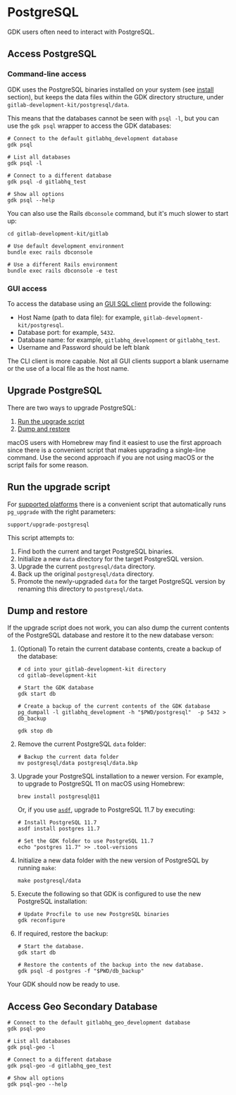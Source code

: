 # PostgreSQL

GDK users often need to interact with PostgreSQL.

## Access PostgreSQL

### Command-line access

GDK uses the PostgreSQL binaries installed on your system (see [install](../index.md) section),
but keeps the data files within the GDK directory structure, under `gitlab-development-kit/postgresql/data`.

This means that the databases cannot be seen with `psql -l`, but you can use the `gdk psql` wrapper
to access the GDK databases:

```shell
# Connect to the default gitlabhq_development database
gdk psql

# List all databases
gdk psql -l

# Connect to a different database
gdk psql -d gitlabhq_test

# Show all options
gdk psql --help
```

You can also use the Rails `dbconsole` command, but it's much slower to start up:

```shell
cd gitlab-development-kit/gitlab

# Use default development environment
bundle exec rails dbconsole

# Use a different Rails environment
bundle exec rails dbconsole -e test
```

### GUI access

To access the database using an [GUI SQL client](https://wiki.postgresql.org/wiki/PostgreSQL_Clients) provide the following:

- Host Name (path to data file): for example, `gitlab-development-kit/postgresql`.
- Database port: for example, `5432`.
- Database name: for example, `gitlabhq_development` or `gitlabhq_test`.
- Username and Password should be left blank

The CLI client is more capable. Not all GUI clients support a blank username or the use of a local file as the host name.

## Upgrade PostgreSQL

There are two ways to upgrade PostgreSQL:

1. [Run the upgrade script](#run-the-upgrade-script)
1. [Dump and restore](#using-pg-dump-and-restore)

macOS users with Homebrew may find it easiest to use the first approach
since there is a convenient script that makes upgrading a single-line
command. Use the second approach if you are not using macOS or the
script fails for some reason.

## Run the upgrade script

For [supported platforms](../../README.md#system-requirements) there is a convenient script that automatically runs `pg_upgrade`
with the right parameters:

```shell
support/upgrade-postgresql
```

This script attempts to:

1. Find both the current and target PostgreSQL binaries.
1. Initialize a new `data` directory for the target PostgreSQL version.
1. Upgrade the current `postgresql/data` directory.
1. Back up the original `postgresql/data` directory.
1. Promote the newly-upgraded `data` for the target PostgreSQL version by
   renaming this directory to `postgresql/data`.

## Dump and restore

If the upgrade script does not work, you can also dump the current
contents of the PostgreSQL database and restore it to the new database
verson:

1. (Optional) To retain the current database contents, create a backup of the database:

   ```shell
   # cd into your gitlab-development-kit directory
   cd gitlab-development-kit

   # Start the GDK database
   gdk start db

   # Create a backup of the current contents of the GDK database
   pg_dumpall -l gitlabhq_development -h "$PWD/postgresql"  -p 5432 > db_backup

   gdk stop db
   ```

1. Remove the current PostgreSQL `data` folder:

   ```shell
   # Backup the current data folder
   mv postgresql/data postgresql/data.bkp
   ```

1. Upgrade your PostgreSQL installation to a newer version. For example, to upgrade to
   PostgreSQL 11 on macOS using Homebrew:

   ```shell
   brew install postgresql@11
   ```

   Or, if you use [`asdf`](https://github.com/asdf-vm/asdf), upgrade to PostgreSQL 11.7 by
   executing:

   ```shell
   # Install PostgreSQL 11.7
   asdf install postgres 11.7

   # Set the GDK folder to use PostgreSQL 11.7
   echo "postgres 11.7" >> .tool-versions
   ```

1. Initialize a new data folder with the new version of PostgreSQL by running `make`:

   ```shell
   make postgresql/data
   ```

1. Execute the following so that GDK is configured to use the new PostgreSQL installation:

   ```shell
   # Update Procfile to use new PostgreSQL binaries
   gdk reconfigure
   ```

1. If required, restore the backup:

   ```shell
   # Start the database.
   gdk start db

   # Restore the contents of the backup into the new database.
   gdk psql -d postgres -f "$PWD/db_backup"
   ```

Your GDK should now be ready to use.

## Access Geo Secondary Database

```shell
# Connect to the default gitlabhq_geo_development database
gdk psql-geo

# List all databases
gdk psql-geo -l

# Connect to a different database
gdk psql-geo -d gitlabhq_geo_test

# Show all options
gdk psql-geo --help
```
